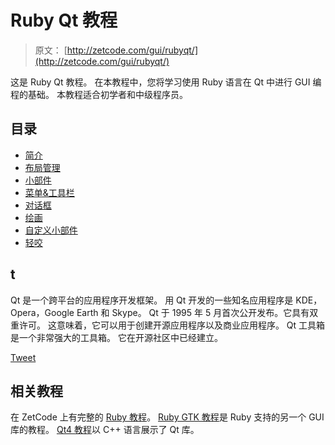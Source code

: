 # Ruby Qt 教程

> 原文： [http://zetcode.com/gui/rubyqt/](http://zetcode.com/gui/rubyqt/)

这是 Ruby Qt 教程。 在本教程中，您将学习使用 Ruby 语言在 Qt 中进行 GUI 编程的基础。 本教程适合初学者和中级程序员。

## 目录



*   [简介](introduction/)
*   [布局管理](layoutmanagement/)
*   [小部件](widgets/)
*   [菜单&工具栏](menustoolbars/)
*   [对话框](dialogs/)
*   [绘画](painting/)
*   [自定义小部件](customwidget/)
*   [轻咬](nibbles/)



## t

Qt 是一个跨平台的应用程序开发框架。 用 Qt 开发的一些知名应用程序是 KDE，Opera，Google Earth 和 Skype。 Qt 于 1995 年 5 月首次公开发布。它具有双重许可。 这意味着，它可以用于创建开源应用程序以及商业应用程序。 Qt 工具箱是一个非常强大的工具箱。 它在开源社区中已经建立。

[Tweet](https://twitter.com/share) 

## 相关教程

在 ZetCode 上有完整的 [Ruby 教程](/lang/rubytutorial/)。 [Ruby GTK 教程](/gui/rubygtk/)是 Ruby 支持的另一个 GUI 库的教程。 [Qt4 教程](/gui/qt4/)以 C++ 语言展示了 Qt 库。